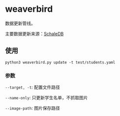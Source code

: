 # weaverbird

数据更新管线。

主要数据更新来源：[SchaleDB](https://schaledb.com/)

## 使用

```shell
python3 weaverbird.py update -t test/students.yaml
```

### 参数
`--target, -t`: 配置文件路径

`--name-only`: 只更新学生名单，不抓取图片

`--image-path`: 图片保存路径